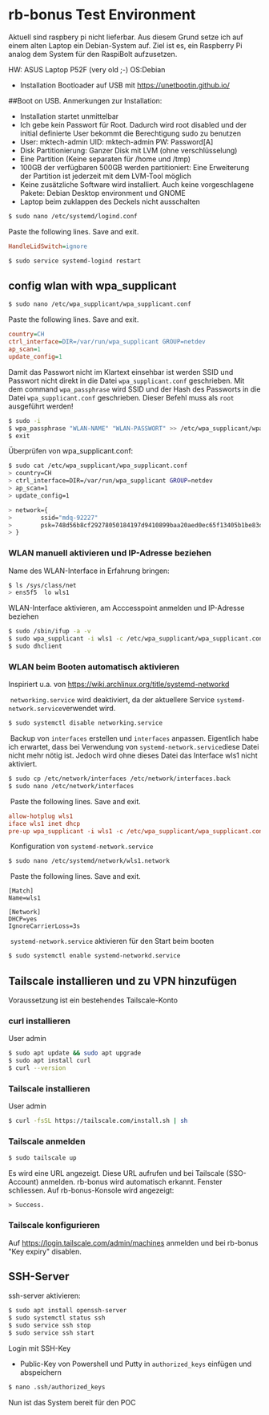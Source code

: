 # rb-bonus Test Environment

Aktuell sind raspbery pi nicht lieferbar. Aus diesem Grund setze ich auf einem alten Laptop ein Debian-System auf.
Ziel ist es, ein Raspberry Pi analog dem System für den RaspiBolt aufzusetzen.

HW: ASUS Laptop P52F (very old ;-)
OS:Debian
- Installation Bootloader auf USB mit https://unetbootin.github.io/

##Boot on USB. Anmerkungen zur Installation:

- Installation startet unmittelbar
- Ich gebe kein Passwort für Root. Dadurch wird root disabled und der initial definierte User bekommt die Berechtigung sudo zu benutzen
- User: mktech-admin UID: mktech-admin PW: Password[A]
- Disk Partitionierung: Ganzer Disk mit LVM (ohne verschlüsselung)
- Eine Partition (Keine separaten für /home und /tmp) 
- 100GB der verfügbaren 500GB werden partitioniert: Eine Erweiterung der Partition ist jederzeit mit dem LVM-Tool möglich
- Keine zusätzliche Software wird installiert. Auch keine vorgeschlagene Pakete: Debian Desktop environment und GNOME
- Laptop beim zuklappen des Deckels nicht ausschalten

```sh
$ sudo nano /etc/systemd/logind.conf
```

Paste the following lines. Save and exit.

```ini
HandleLidSwitch=ignore
```
  ```sh
$ sudo service systemd-logind restart
  ```

## config wlan with wpa_supplicant 
   ```sh
   $ sudo nano /etc/wpa_supplicant/wpa_supplicant.conf
   ```
   Paste the following lines. Save and exit.
   ```ini
   country=CH
   ctrl_interface=DIR=/var/run/wpa_supplicant GROUP=netdev
   ap_scan=1
   update_config=1
   ```

Damit das Passwort nicht im Klartext einsehbar ist werden SSID und Passwort nicht direkt in die Datei `wpa_supplicant.conf` geschrieben. Mit dem command `wpa_passphrase`  wird SSID und der Hash des Passworts in die Datei `wpa_supplicant.conf` geschrieben. Dieser Befehl muss als `root` ausgeführt werden!
   ```sh
  $ sudo -i
  $ wpa_passphrase "WLAN-NAME" "WLAN-PASSWORT" >> /etc/wpa_supplicant/wpa_supplicant.conf
  $ exit
   ```
Überprüfen von wpa_supplicant.conf:
  ```sh
  $ sudo cat /etc/wpa_supplicant/wpa_supplicant.conf
  > country=CH
  > ctrl_interface=DIR=/var/run/wpa_supplicant GROUP=netdev
  > ap_scan=1
  > update_config=1
  
  > network={
  >        ssid="mdq-92227"
  >        psk=748d56b8cf29278050184197d9410899baa20aed0ec65f13405b1be83d1ddd70
  > }
  ```
### WLAN manuell aktivieren und IP-Adresse beziehen
  Name des WLAN-Interface in Erfahrung bringen:
  ```sh
  $ ls /sys/class/net
  > ens5f5  lo wls1
  ```
  WLAN-Interface aktivieren, am Acccesspoint anmelden und IP-Adresse beziehen
  ```sh
  $ sudo /sbin/ifup -a -v
  $ sudo wpa_supplicant -i wls1 -c /etc/wpa_supplicant/wpa_supplicant.conf &
  $ sudo dhclient
  ```
### WLAN beim Booten automatisch aktivieren

Inspiriert u.a. von https://wiki.archlinux.org/title/systemd-networkd

​	`networking.service`  wird deaktiviert, da der aktuellere Service `systemd-network.service`verwendet wird.

```sh
$ sudo systemctl disable networking.service
```

​	Backup von `interfaces` erstellen und `interfaces` anpassen. Eigentlich habe ich erwartet, dass bei Verwendung von `systemd-network.service`diese Datei nicht mehr nötig ist. Jedoch wird ohne dieses Datei das Interface wls1 nicht aktiviert.

  ```sh
  $ sudo cp /etc/network/interfaces /etc/network/interfaces.back
  $ sudo nano /etc/network/interfaces
  ```
​	Paste the following lines. Save and exit.
  ```ini
  allow-hotplug wls1
  iface wls1 inet dhcp
  pre-up wpa_supplicant -i wls1 -c /etc/wpa_supplicant/wpa_supplicant.conf
  ```

​	Konfiguration von `systemd-network.service`

```sh
$ sudo nano /etc/systemd/network/wls1.network
```
​	Paste the following lines. Save and exit.
```
[Match]
Name=wls1

[Network]
DHCP=yes
IgnoreCarrierLoss=3s
```

​	`systemd-network.service` aktivieren für den Start beim booten

```sh
$ sudo systemctl enable systemd-networkd.service
```



## Tailscale installieren und zu VPN hinzufügen

Voraussetzung ist ein bestehendes Tailscale-Konto

### curl installieren

User admin

```sh
$ sudo apt update && sudo apt upgrade
$ sudo apt install curl
$ curl --version
```

### Tailscale installieren

User admin

```sh
$ curl -fsSL https://tailscale.com/install.sh | sh
```

### Tailscale anmelden

```sh
$ sudo tailscale up
```

Es wird eine URL angezeigt. Diese URL aufrufen und bei Tailscale (SSO-Account) anmelden. rb-bonus wird automatisch erkannt. Fenster schliessen. Auf rb-bonus-Konsole wird angezeigt:

```
> Success.
```

### Tailscale konfigurieren

Auf https://login.tailscale.com/admin/machines anmelden und bei rb-bonus "Key expiry" disablen.



## SSH-Server

ssh-server aktivieren:

```sh
$ sudo apt install openssh-server
$ sudo systemctl status ssh
$ sudo service ssh stop
$ sudo service ssh start
```
Login mit SSH-Key

- Public-Key von Powershell und Putty in `authorized_keys` einfügen und abspeichern

```sh
$ nano .ssh/authorized_keys
```



Nun ist das System bereit für den POC

